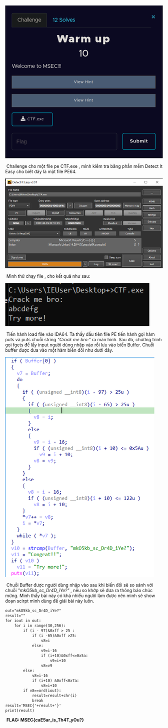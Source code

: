 ![](challenge.png)



​		Challenge cho một file pe CTF.exe , mình kiểm tra bằng phần mềm Detect It Easy cho biết đây là một file PE64.

![](DIE.png)

​		Mình thử chạy file , cho kết quả như sau:

<img src="RunPe.png" alt="RunPe.png" style="zoom:150%;" />

​		Tiến hành load file vào IDA64. Ta thấy đầu tiên file PE tiến hành gọi hàm puts và puts chuỗi string *"Crack me bro:"* ra màn hình. Sau đó, chương trình gọi fgets để lấy input người dùng nhập vào rồi lưu vào biến Buffer. Chuỗi buffer được đưa vào một hàm biến đổi như dưới đây.

![](ida.png)



​		Chuỗi Buffer được người dùng nhập vào sau khi biến đổi sẽ so sánh với chuỗi *"mkO5kb_sc_Dr4D_iYe?"* , nếu so khớp sẽ đưa ra thông báo chúc mừng. Mình thấy bài này có khá nhiều người làm được nên mình sẽ show đoạn scirpt mình dùng để giải bài này luôn.

```
out="mkO5kb_sc_Dr4D_iYe?"
result=""
for iout in out:
    for i in range(30,256):
        if (i - 97)&0xff > 25 :
            if (i -65)&0xff >25:
                v8=i
            else:
                v9=i-16
                if (i+10)&0xff<=0x5a:
                    v9=i+10
                v8=v9
        else:
            v8=i-16
            if (i+10) &0xff<0x7a:
                v8=i+10
        if v8==ord(iout):
            result=result+chr(i)
            break
result='MSEC{'+result+'}'
print(result)
```

​		**FLAG: MSEC{caE5ar_is_Th4T_yOu?}**

